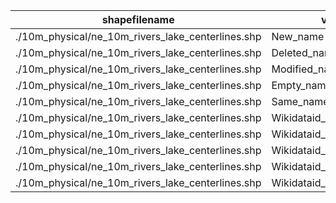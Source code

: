 shapefilename                                      |  var                     |  value
---------------------------------------------------|--------------------------|-------
./10m_physical/ne_10m_rivers_lake_centerlines.shp  |  New_name                |  3290
./10m_physical/ne_10m_rivers_lake_centerlines.shp  |  Deleted_name            |  3437
./10m_physical/ne_10m_rivers_lake_centerlines.shp  |  Modified_name           |  7828
./10m_physical/ne_10m_rivers_lake_centerlines.shp  |  Empty_name              |  8516
./10m_physical/ne_10m_rivers_lake_centerlines.shp  |  Same_name               |  2822
./10m_physical/ne_10m_rivers_lake_centerlines.shp  |  Wikidataid_redirected   |  0
./10m_physical/ne_10m_rivers_lake_centerlines.shp  |  Wikidataid_notfound     |  0
./10m_physical/ne_10m_rivers_lake_centerlines.shp  |  Wikidataid_null         |  222
./10m_physical/ne_10m_rivers_lake_centerlines.shp  |  Wikidataid_notnull      |  1233
./10m_physical/ne_10m_rivers_lake_centerlines.shp  |  Wikidataid_badformated  |  0
